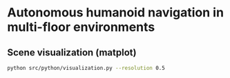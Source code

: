 
# Autonomous humanoid navigation in multi-floor environments



## Scene visualization (matplot)

```bash
python src/python/visualization.py --resolution 0.5
```
